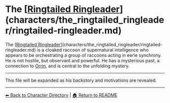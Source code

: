 # The [[Ringtailed Ringleader](ringtailed-ringleader.md)](characters/the_ringtailed_ringleader/ringtailed-ringleader.md)

The [[Ringtailed Ringleader](ringtailed-ringleader.md)](characters/the_ringtailed_ringleader/ringtailed-ringleader.md) is a cloaked raccoon of supernatural intelligence who appears to be orchestrating a group of raccoons acting in eerie synchrony. He is not hostile, but observant and powerful. He has a mysterious past, a connection to [Orrin](../orrin_thatcher/orrin-thatcher.md), and is central to the unfolding mystery.

---
This file will be expanded as his backstory and motivations are revealed.

---

[⬅ Back to Character Directory](../character-directory.md) | [🏠 Return to README](../../README.md)
